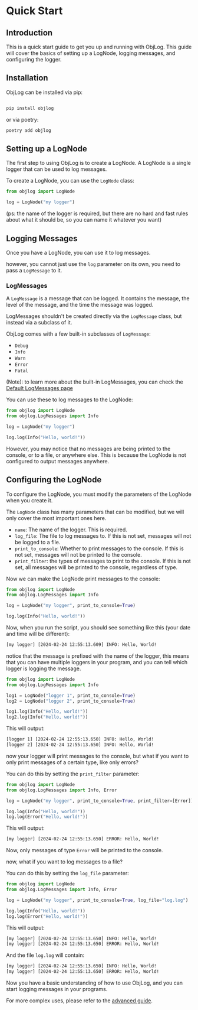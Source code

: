 # Quick Start
## Introduction

This is a quick start guide to get you up and running with ObjLog. This guide will cover the basics of setting up a
LogNode, logging messages, and configuring the logger.

## Installation

ObjLog can be installed via pip:
```bash

pip install objlog
```
or via poetry:

```bash
poetry add objlog
```

## Setting up a LogNode

The first step to using ObjLog is to create a LogNode.
A LogNode is a single logger that can be used to log messages.

To create a LogNode, you can use the `LogNode` class:

```python
from objlog import LogNode

log = LogNode("my logger")
```

(ps: the name of the logger is required, but there are no hard and fast rules about what it should be, so you can name it whatever you want)

## Logging Messages

Once you have a LogNode, you can use it to log messages.

however, you cannot just use the `log` parameter on its own, you need to pass a `LogMessage` to it.

### LogMessages

A `LogMessage` is a message that can be logged. It contains the message, the level of the message, and the time the message was logged.

LogMessages shouldn't be created directly via the `LogMessage` class, but instead via a subclass of it.

ObjLog comes with a few built-in subclasses of `LogMessage`:

- `Debug`
- `Info`
- `Warn`
- `Error`
- `Fatal`

(Note): to learn more about the built-in LogMessages, you can check the [Default LogMessages page](API/DefaultLogMessages.md)

You can use these to log messages to the LogNode:

```python
from objlog import LogNode
from objlog.LogMessages import Info

log = LogNode("my logger")

log.log(Info("Hello, world!"))
```
However, you may notice that no messages are being printed to the console, or to a file, or anywhere else. This is because the LogNode is not configured to output messages anywhere.

## Configuring the LogNode

To configure the LogNode, you must modify the parameters of the LogNode when you create it.

The `LogNode` class has many parameters that can be modified, but we will only cover the most important ones here.

- `name`: The name of the logger. This is required.
- `log_file`: The file to log messages to. If this is not set, messages will not be logged to a file.
- `print_to_console`: Whether to print messages to the console. If this is not set, messages will not be printed to the
  console.
- `print_filter`: the types of messages to print to the console. If this is not set, all messages will be printed to the
  console, regardless of type.

Now we can make the LogNode print messages to the console:

```python
from objlog import LogNode
from objlog.LogMessages import Info

log = LogNode("my logger", print_to_console=True)

log.log(Info("Hello, world!"))
```

Now, when you run the script, you should see something like this (your date and time will be different):

```bash
[my logger] [2024-02-24 12:55:13.609] INFO: Hello, World!
```

notice that the message is prefixed with the name of the logger, this means that you can have multiple loggers in your program, and you can tell which logger is logging the message.

```python
from objlog import LogNode
from objlog.LogMessages import Info

log1 = LogNode("logger 1", print_to_console=True)
log2 = LogNode("logger 2", print_to_console=True)

log1.log(Info("Hello, world!"))
log2.log(Info("Hello, world!"))
```

This will output:

```bash
[logger 1] [2024-02-24 12:55:13.650] INFO: Hello, World!
[logger 2] [2024-02-24 12:55:13.650] INFO: Hello, World!
```

now your logger will print messages to the console, but what if you want to only print messages of a certain type, like only errors?

You can do this by setting the `print_filter` parameter:

```python
from objlog import LogNode
from objlog.LogMessages import Info, Error

log = LogNode("my logger", print_to_console=True, print_filter=[Error])

log.log(Info("Hello, world!"))
log.log(Error("Hello, world!"))
```

This will output:

```bash
[my logger] [2024-02-24 12:55:13.650] ERROR: Hello, World!
```

Now, only messages of type `Error` will be printed to the console.

now, what if you want to log messages to a file?

You can do this by setting the `log_file` parameter:

```python
from objlog import LogNode
from objlog.LogMessages import Info, Error

log = LogNode("my logger", print_to_console=True, log_file="log.log")

log.log(Info("Hello, world!"))
log.log(Error("Hello, world!"))
```

This will output:

```bash
[my logger] [2024-02-24 12:55:13.650] INFO: Hello, World!
[my logger] [2024-02-24 12:55:13.650] ERROR: Hello, World!
```

And the file `log.log` will contain:

```bash
[my logger] [2024-02-24 12:55:13.650] INFO: Hello, World!
[my logger] [2024-02-24 12:55:13.650] ERROR: Hello, World!
```

Now you have a basic understanding of how to use ObjLog, and you can start logging messages in your programs.

For more complex uses, please refer to the [advanced guide](advanced.md).
